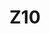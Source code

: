 ---
basin: 'No'
cudn: true
floor: Ground
grade: 6
images:
- /room_database/images/noc/Z10%201.jpg
living_room: 'No'
location: North Court
name: Z10
network: Wired and Wireless
title: Z10
---